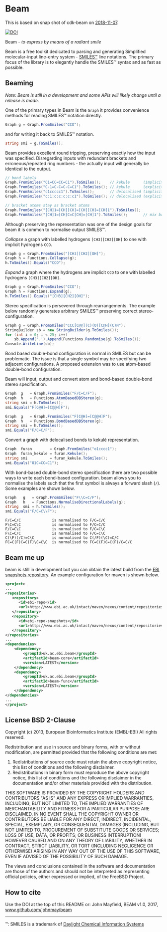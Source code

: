 # Beam

This is based on snap shot of cdk-beam on [2018-11-07](https://github.com/johnmay/beam/tree/401d4d24071b699b387dce0f6b0432b3813ab2df ).

[![DOI](https://zenodo.org/badge/12061606.svg)](https://zenodo.org/badge/latestdoi/12061606)

Beam - _to express by means of a radiant smile_ 

Beam is a free toolkit dedicated to parsing and generating Simplified
molecular-input line-entry system - [SMILES&trade;](http://en.wikipedia.org/wiki/Simplified_molecular-input_line-entry_system)
line notations. The primary focus of the library is to elegantly handle the
SMILES&trade; syntax and as fast as possible.

## Beaming

*Note: Beam is still in a development and some APIs will likely change until a release is made.*

One of the primary types in Beam is the `Graph` it provides convenience
methods for reading SMILES&trade; notation directly.

```cs
Graph g = Graph.FromSmiles("CCO");
```

and for writing it back to SMILES&trade; notation.

```cs
string smi = g.ToSmiles();
```

Beam provides excellent round tripping, preserving exactly how the input was
specified. Disregarding inputs with redundant brackets and erroneous/repeated
ring numbers - the actually input will generally be identical to the output.

```cs
// bond labels
Graph.FromSmiles("C1=CC=CC=C1").ToSmiles();    // kekule      (implicit single bonds)
Graph.FromSmiles("C-1=C-C=C-C=C1").ToSmiles(); // kekule      (explicit single bonds)
Graph.FromSmiles("c1ccccc1").ToSmiles();       // delocalised (implicit aromatic bonds)
Graph.FromSmiles("c:1:c:c:c:c:c1").ToSmiles(); // delocalised (explicit aromatic bonds)

// bracket atoms stay as bracket atoms
Graph.FromSmiles("[CH]1=[CH][CH]=[CH][CH]=[CH]1").ToSmiles();
Graph.FromSmiles("[CH]1=[CH]C=C[CH]=[CH]1").ToSmiles();       // mix bracket and subset atoms
```

Although preserving the representation was one of the design goals for beam it
is common to normalise output SMILES&trade;.

_Collapse_ a graph with labelled hydrogens `[CH3][CH2][OH]` to one with implicit
hydrogens `CCO`.

```cs
Graph g = Graph.FromSmiles("[CH3][CH2][OH]");
Graph h = Functions.Collapse(g);
h.ToSmiles().Equals("CCO");
```

_Expand_ a graph where the hydrogens are implicit `CCO` to one with labelled
hydrogens `[CH3][CH2][OH]`.

```cs
Graph g = Graph.FromSmiles("CCO");
Graph h = Functions.Expand(g);
h.ToSmiles().Equals("[CH3][CH2][OH]");
```

Stereo specification is persevered through rearrangements. The example below 
randomly generates arbitrary SMILES&trade; preserving correct stereo-configuration.

```cs
Graph g = Graph.FromSmiles("CCC[C@@](C)(O)[C@H](C)N");
StringBuilder sb = new StringBuilder(g.ToSmiles());
for (int i = 0; i < 25; i++)
    sb.Append('.').Append(Functions.Randomise(g).ToSmiles());
Console.WriteLine(sb);
```

Bond based double-bond configuration is normal in SMILES but can be problematic.
The issue is that a single symbol may be specifying two adjacent configurations.
A proposed extension was to use atom-based double-bond configuration.

Beam will input, output and convert atom and bond-based double-bond stereo 
specification. 

```cs
Graph  g   = Graph.FromSmiles("F/C=C/F");
Graph  h   = Functions.AtomBasedDBStereo(g);
string smi = h.ToSmiles();
smi.Equals("F[C@H]=[C@@H]F");
```

```cs
Graph  g   = Graph.FromSmiles("F[C@H]=[C@@H]F");
Graph  h   = Functions.BondBasedDBStereo(g);
string smi = h.ToSmiles();
smi.Equals("F/C=C/F");
```

Convert a graph with delocalised bonds to kekul&eacute; representation.

```cs
Graph  furan        = Graph.FromSmiles("o1cccc1");
Graph  furan_kekule = furan.Kekule();
string smi          = furan_kekule.ToSmiles();
smi.Equals("O1C=CC=C1");
```

With bond-based double-bond stereo specification there are two possible ways to
write each bond-based configuration. beam allows you to normalise the labels such
that the first symbol is always a forward slash (`/`). Some examples are shown
below.

```cs
Graph   g   = Graph.FromSmiles("F\\C=C/F");
Graph   h   = Functions.NormaliseDirectionalLabels(g);
string  smi = h.ToSmiles();
smi.Equals("F/C=C\\F");
```

```
F/C=C/C              is normalised to F/C=C/C
F\C=C\C              is normalised to F/C=C/C
F/C=C\C              is normalised to F/C=C\C
F\C=C/C              is normalised to F/C=C\C
C(\F)(/C)=C\C        is normalised to C(/F)(\C)=C/C
FC=C(F)C=C(F)\C=C\C  is normalised to FC=C(F)C=C(F)/C=C/C
```

## Beam me up

beam is still in development but you can obtain the latest build from the [EBI snapshots repository](http://www.ebi.ac.uk/intact/maven/nexus/content/repositories/ebi-repo-snapshots/). An example configuration for maven is shown below.

```xml
<project>
...
<repositories>
   <repository>
      <id>ebi-repo</id>
      <url>http://www.ebi.ac.uk/intact/maven/nexus/content/repositories/ebi-repo/</url>
   </repository>
   <repository>
      <id>ebi-repo-snapshots</id>
      <url>http://www.ebi.ac.uk/intact/maven/nexus/content/repositories/ebi-repo-snapshots/</url>
   </repository>
</repositories>
...
<dependencies>
    <dependency>
        <groupId>uk.ac.ebi.beam</groupId>
        <artifactId>beam-core</artifactId>
        <version>LATEST</version>
    </dependency>
    <dependency>
        <groupId>uk.ac.ebi.beam</groupId>
        <artifactId>beam-func</artifactId>
        <version>LATEST</version>
    </dependency>
</dependencies>
...
</project>
```

## License BSD 2-Clause

Copyright (c) 2013, European Bioinformatics Institute (EMBL-EBI)
All rights reserved.

Redistribution and use in source and binary forms, with or without modification, are permitted provided that the following conditions are met:

 1. Redistributions of source code must retain the above copyright notice, this list of conditions and the following disclaimer.
 2. Redistributions in binary form must reproduce the above copyright notice, this list of conditions and the following disclaimer in the documentation and/or other materials provided with the distribution.

THIS SOFTWARE IS PROVIDED BY THE COPYRIGHT HOLDERS AND CONTRIBUTORS "AS IS" AND ANY EXPRESS OR IMPLIED WARRANTIES, INCLUDING, BUT NOT LIMITED TO, THE IMPLIED WARRANTIES OF MERCHANTABILITY AND FITNESS FOR A PARTICULAR PURPOSE ARE DISCLAIMED. IN NO EVENT SHALL THE COPYRIGHT OWNER OR CONTRIBUTORS BE LIABLE FOR ANY DIRECT, INDIRECT, INCIDENTAL, SPECIAL, EXEMPLARY, OR CONSEQUENTIAL DAMAGES (INCLUDING, BUT NOT LIMITED TO, PROCUREMENT OF SUBSTITUTE GOODS OR SERVICES; LOSS OF USE, DATA, OR PROFITS; OR BUSINESS INTERRUPTION) HOWEVER CAUSED AND ON ANY THEORY OF LIABILITY, WHETHER IN CONTRACT, STRICT LIABILITY, OR TORT (INCLUDING NEGLIGENCE OR OTHERWISE) ARISING IN ANY WAY OUT OF THE USE OF THIS SOFTWARE, EVEN IF ADVISED OF THE POSSIBILITY OF SUCH DAMAGE.

The views and conclusions contained in the software and documentation are those of the authors and should not be interpreted as representing official policies, either expressed or implied, of the FreeBSD Project.

## How to cite

Use the DOI at the top of this README or: 
  John Mayfield, BEAM v1.0, 2017, www.github.com/johnmay/beam

---------------------------------------

&trade;: SMILES is a trademark of [Daylight Chemical Information Systems](http://daylight.com/)
